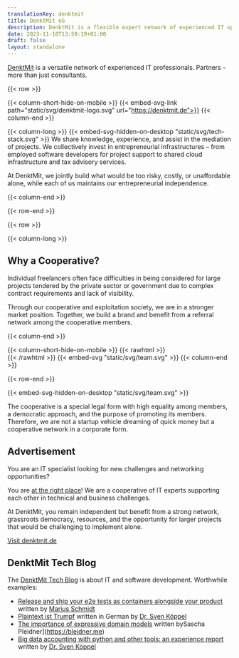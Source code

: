 ```yaml
---
translationKey: denktmit
title: DenktMit eG
description: DenktMit is a flexible expert network of experienced IT specialists. Companions - more than just consultants. Learn about opportunities for collaborators and customers.
date: 2023-11-10T13:59:19+01:00
draft: false
layout: standalone
---
```


[DenktMit](https://denktmit.de) is a versatile network of experienced IT professionals. Partners - more than just consultants.

{{< row >}}

{{< column-short-hide-on-mobile >}}
{{< embed-svg-link path="static/svg/denktmit-logo.svg" url="https://denktmit.de">}}
{{< column-end >}}

{{< column-long >}}
{{< embed-svg-hidden-on-desktop "static/svg/tech-stack.svg" >}}
We share knowledge, experience, and assist in the mediation of projects. We collectively invest in entrepreneurial infrastructures – from employed software developers for project support to shared cloud infrastructure and tax advisory services. 

At DenktMit, we jointly build what would be too risky, costly, or unaffordable alone, while each of us maintains our entrepreneurial independence.


{{< column-end >}}

{{< row-end >}}



{{< row >}}

{{< column-long >}}

## Why a Cooperative?

Individual freelancers often face difficulties in being considered for large projects tendered by the private sector or government due to complex contract requirements and lack of visibility. 

Through our cooperative and exploitation society, we are in a stronger market position. Together, we build a brand and benefit from a referral network among the cooperative members.

{{< column-end >}}

{{< column-short-hide-on-mobile >}}
{{< rawhtml >}} <br> {{< /rawhtml >}}
{{< embed-svg "static/svg/team.svg" >}}
{{< column-end >}}

{{< row-end >}}

{{< embed-svg-hidden-on-desktop "static/svg/team.svg" >}}

The cooperative is a special legal form with high equality among members, a democratic approach, and the purpose of promoting its members. Therefore, we are not a startup vehicle dreaming of quick money but a cooperative network in a corporate form.

## Advertisement
You are an IT specialist looking for new challenges and networking opportunities? 

You are [at the right place](https://denktmit.de)! We are a cooperative of IT experts supporting each other in technical and business challenges. 

At DenktMit, you remain independent but benefit from a strong network, grassroots democracy, resources, and the opportunity for larger projects that would be challenging to implement alone.

[Visit denktmit.de](https://denktmit.de)

## DenktMit Tech Blog
The [DenktMit Tech Blog](https://denktmit.de/blog/) is about IT and software development. Worthwhile examples:
- [Release and ship your e2e tests as containers alongside your product
  ](https://denktmit.de/blog/2021/11/21/release-and-ship-your-e2e-tests-as-containers-alongside-your-product/) written by [Marius Schmidt](https://www.linkedin.com/in/marius-schmidt-36a36a74/)
- [Plaintext ist Trumpf](https://denktmit.de/blog/2021/06/08/plaintext-ist-trumpf/) written in German by [Dr. Sven Köppel](https://svenk.org) 
- [The importance of expressive domain models](https://denktmit.de/blog/2022/03/15/the-importance-of-expressive-domain-models/) written bySascha Pleidner](https://bleidner.me)
- [Big data accounting with python and other tools: an experience report](https://denktmit.de/blog/2022/02/03/big-data-accounting-with-python-and-other-tools-an-experience-report/) written by [Dr. Sven Köppel](https://svenk.org) 
